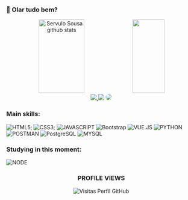 ###  👋 Olar tudo bem?

<!--
**sousaservulo/sousaservulo** is a ✨ _special_ ✨ repository because its `README.md` (this file) appears on your GitHub profile.

Here are some ideas to get you started:

- 🔭 I’m currently working on ...
- 🌱 I’m currently learning ...
- 👯 I’m looking to collaborate on ...
- 🤔 I’m looking for help with ...
- 💬 Ask me about ...
- 📫 How to reach me: ...
- 😄 Pronouns: ...
- ⚡ Fun fact: ...
-->

<div align="center">  
  <img width="49%" height="195px" src="https://github-readme-stats.vercel.app/api?username=sousaservulo&show_icons=true&count_private=true&hide_border=true&&theme=chartreuse-dark&bg_color=0d1117" alt="Servulo Sousa github stats" /> 
  <img width="41%" height="195px" src="https://github-readme-stats.vercel.app/api/top-langs/?username=sousaservulo&layout=compact&hide_border=true&title_color=00FF00&text_color=00FF00&bg_color=0d1117" />
</div>


<div align="center"> 
<a href="https://instagram.com/servulosousa" target="_blank"><img src="https://img.shields.io/badge/-Instagram-%23E4405F?style=for-the-badge&logo=instagram&logoColor=white"</a>
<a href = "mailto:servulosousa@gmail.com"> <img src="https://img.shields.io/badge/-Gmail-%23333?style=for-the-badge&logo=gmail&logoColor=white" target="_blank"></a>
<a href="https://www.linkedin.com/in/sérvulosousa/" target="_blank"><img src="https://img.shields.io/badge/-LinkedIn-%230077B5?style=for-the-badge&logo=linkedin&logoColor=white" style="border-radius: 30px" target="_blank"></a> 
 </div>



  ### Main skills:
  ![HTML5](https://img.shields.io/badge/HTML5-E34F26?style=for-the-badge&logo=html5&logoColor=0D1117);
  ![CSS3](https://img.shields.io/badge/CSS3-1572B6?style=for-the-badge&logo=css3&logoColor=0D1117);
  ![JAVASCRIPT](https://img.shields.io/badge/JavaScript-F7DF1E?style=for-the-badge&logo=JavaScript&logoColor=white)
  ![Bootstrap](https://img.shields.io/badge/Bootstrap-563D7C?style=for-the-badge&logo=bootstrap&logoColor=white)
  ![VUE.JS](https://img.shields.io/badge/Vue.js-35495E?style=for-the-badge&logo=vue.js&logoColor=4FC08D)
  ![PYTHON](https://img.shields.io/badge/Python-3776AB?style=for-the-badge&logo=python&logoColor=white)
  ![POSTMAN](https://img.shields.io/badge/Postman-FF6C37?style=for-the-badge&logo=postman&logoColor=white)
  ![PostgreSQL](https://img.shields.io/badge/PostgreSQL-316192?style=for-the-badge&logo=postgresql&logoColor=white)
  ![MYSQL](https://img.shields.io/badge/MySQL-00000F?style=for-the-badge&logo=mysql&logoColor=white)
  <!--
  ![JavaScript](https://img.shields.io/badge/-JavaScript-0D1117?style=for-the-badge&logo=javascript&labelColor=0D1117)&nbsp;
  ![CSS](https://img.shields.io/badge/-CSS-0D1117?style=for-the-badge&logo=CSS3&logoColor=1572B6&labelColor=0D1117)&nbsp;
  ![React.js](https://img.shields.io/badge/-React.js-0D1117?style=for-the-badge&logo=react&labelColor=0D1117)&nbsp;
  ![Php](https://img.shields.io/badge/-php-0D1117?style=for-the-badge&logo=php&logoColor=purple&labelColor=0D1117)&nbsp; 
   -->

  ### Studying in this moment:
  ![NODE](https://img.shields.io/badge/Node.js-43853D?style=for-the-badge&logo=node.js&logoColor=0D1117)
  <!--
  ![React.js](https://img.shields.io/badge/-React.js-0D1117?style=for-the-badge&logo=react&labelColor=0D1117)&nbsp;
  ![Typescript](https://img.shields.io/badge/-JavaScript-0D1117?style=for-the-badge&logo=javascript&labelColor=0D1117&textColor=0D1117)&nbsp;
  ![Node.JS](https://img.shields.io/badge/-Node.JS-0D1117?style=for-the-badge&logo=node.js&labelColor=0D1117&textColor=0D1117)&nbsp;-->

  
<h3 align="center">PROFILE VIEWS</h3>
 <p align="center">   
 <img alingn="center" title="Visitas Perfil GitHub" src="https://profile-counter.glitch.me/sousaservulo/count.svg" />
</p>
